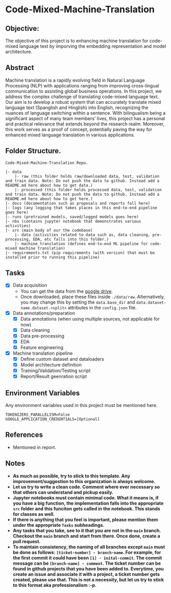 # Code-Mixed-Machine-Translation
 
## Objective:
The objective of this project is to enhancing machine translation for code-mixed language text by imporving the embedding representation and model architecture.

## Abstract
Machine translation is a rapidly evolving field in Natural Language Processing (NLP) with applications ranging from improving cross-lingual communication to assisting global business operations. In this project, we address the complex challenge of translating code-mixed language text. Our aim is to develop a robust system that can accurately translate mixed language text (Spanglish and Hinglish) into English, recognizing the nuances of language switching within a sentence. With bilingualism being a significant aspect of many team members’ lives, this project has a personal and practical relevance that extends beyond the research realm. Moreover, this work serves as a proof of concept, potentially paving the way for enhanced mixed language translation in various applications.

## Folder Structure.
```
Code-Mixed-Machine-Translation Repo.

|- data
    |- raw (this folder holds raw/downloaded data, test, validation and train data. Note: Do not push the data to github. Instead add a README.md here about how to get data.)
    |- processed (this folder holds processed data, test, validation and train data. Note: Do not push the data to github. Instead add a README.md here about how to get here.)
|- docs (documentation such as proposals and reports fall here)
|- logs (any logging that takes places in this end-to-end pipeline goes here)
|- runs (pretrained models, saved/logged models goes here)
|- nbs (contains jupyter notebook that demonstrates various activities)
|- src (main body of our the codebase)
    |- data (activities related to data such as, data cleaning, pre-processing, EDA, etc falls into this folder.)
    |- machine_translation (defines end-to-end ML pipeline for code-mixed machine translation)
|- requirements.txt (pip requirements (with version) that must be installed prior to running this pipeline)
```

## Tasks
- [X]  Data acquisition
    - You can get the data from the [google drive](https://drive.google.com/drive/folders/1upcPGjw2WwTWYEsSx67IlLWHlvNFJ3Oo?usp=sharing).
    - Once downloaded, place these files inside `./data/raw`. Alternatively, you may change this by setting the `data.base_dir` and `data.dataset-name.dataset.<split>` attributes in the `config.json` file.
- [X]  Data annotations/preparation
    - [X]  Data annotations (when using multiple sources, not applicable for now)
    - [X]  Data cleaning
    - [X]  Data pre-processing
    - [X]  EDA
    - [X]  Feature engineering
- [X]  Machine translation pipeline
    - [X]  Define custom dataset and dataloaders
    - [X]  Model architecture definition
    - [X]  Training/Validation/Testing script
    - [X]  Report/Result geenration script

## Environment Variables
Any environment variables used in this project must be mentioned here.
```
TOKENIZERS_PARALLELISM=False
GOOGLE_APPLICATION_CREDENTIALS=[Optional]
```

## References
* Mentioned in report.

## Notes
* **As much as possible, try to stick to this template. Any improvement/suggestion to this organization is always welcome.**
* **Let us try to write a clean code. Comment where ever necessary so that others can understand and pickup easily.**
* **Jupyter notebooks must contain minimal code. What it means is, if you have a big function, the implementation falls into the appropriate `src` folder and this funciton gets called in the notebook. This stands for classes as well.**
* **If there is anything that you feel is important, please mention them under the appropriate `Tasks` subheadings.**
* **Any tasks that you take, see to it that you are not in the `main` branch. Checkout the `main` branch and start from there. Once done, create a pull request.**
* **To maintain consistency, the naming of all branches except `main` must be done as follows: `[ticket-number] - branch-name`. For example, for the first commit it could have been `[1] - inital-commit`. The commit message can be `[branch-name] - comment`. The ticket number can be found in github projects that you have been added to. Everytime, you create an issue and associate it with a project, a ticket number gets created, please use that. This is not a necessity, but let us try to stick to this format aka professionalism :-p.**
